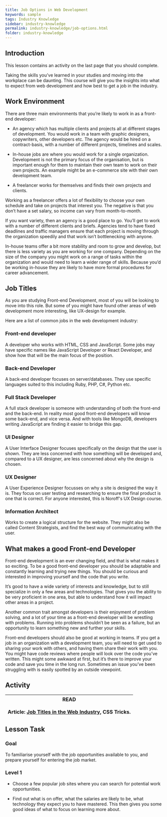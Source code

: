 ```yaml
---
title: Job Options in Web Development
keywords: sample
tags: Industry Knowledge
sidebar: industry-knowledge
permalink: industry-knowledge/job-options.html
folder: industry-knowledge
---
```


## Introduction 

This lesson contains an activity on the last page that you should complete. 
 
Taking the skills you’ve learned in your studies and moving into the workplace can be daunting. This course will give you the insights into what to expect from web development and how best to get a job in the industry. 

## Work Environment 

There are three main environments that you’re likely to work in as a front-end developer: 

-  An agency which has multiple clients and projects all at different stages of development. You would work in a team with graphic designers, copywriters, other developers etc. The agency would be hired on a contract-basis, with a number of different projects, timelines and scales. 

- In-house jobs are where you would work for a single organization. Development is not the primary focus of the organisation, but is important enough for them to maintain their own team to work on their own projects. An example might be an e-commerce site with their own development team. 

- A freelancer works for themselves and finds their own projects and clients. 

Working as a freelancer offers a lot of flexibility to choose your own schedule and take on projects that interest you. The negative is that you don’t have a set salary, so income can vary from month-to-month. 
 
If you want variety, then an agency is a good place to go. You’ll get to work with a number of different clients and briefs. Agencies tend to have fixed deadlines and traffic managers ensure that each project is moving through the organization speedily and that work isn’t bottlenecking with anyone. 
 
In-house teams offer a bit more stability and room to grow and develop, but there is less variety as you are working for one company. Depending on the size of the company you might work on a range of tasks within the organization and would need to learn a wider range of skills. Because you’d be working in-house they are likely to have more formal procedures for career advancement. 

## Job Titles 

As you are studying Front-end Development, most of you will be looking to move into this role. But some of you might have found other areas of web development more interesting, like UX-design for example. 
 
Here are a list of common jobs in the web development industry: 

### Front-end developer 

A developer who works with HTML, CSS and JavaScript. Some jobs may have specific names like JavaScript Developer or React Developer, and show how that will be the main focus of the position. 

### Back-end Developer 

A back-end developer focuses on server/databases. They use specific languages suited to this including Ruby, PHP, C#, Python etc. 

### Full Stack Developer 

A full stack developer is someone with understanding of both the front-end and the back-end. In reality most good front-end developers will know some back-end, and vice versa. And with tools like MongoDB, developers writing JavaScript are finding it easier to bridge this gap. 

### UI Designer 

A User Interface Designer focuses specifically on the design that the user is shown. They are less concerned with how something will be developed and, compared to a UX designer, are less concerned about why the design is chosen. 

### UX Designer 

A User Experience Designer focusses on why a site is designed the way it is. They focus on user testing and researching to ensure the final product is one that is correct. For anyone interested, this is Noroff's UX Design course. 

### Information Architect 

Works to create a logical structure for the website. They might also be called Content Strategists, and find the best way of communicating with the user. 

## What makes a good Front-end Developer 

Front-end development is an ever changing field, and that is what makes it so exciting. To be a good front-end developer you should be adaptable and constantly learning and trying new things. You should be curious and interested in improving yourself and the code that you write. 
 
It’s good to have a wide variety of interests and knowledge, but to still specialize in only a few areas and technologies. That gives you the ability to be very proficient in one area, but able to understand how it will impact other areas in a project. 
 
Another common trait amongst developers is their enjoyment of problem solving, and a lot of your time as a front-end developer will be wrestling with problems. Running into problems shouldn’t be seen as a failure, but an opportunity to learn something new and further your skills. 
 
Front-end developers should also be good at working in teams. If you get a job in an organization with a development team, you will need to get used to sharing your work with others, and having them share their work with you. You might have code reviews where people will look over the code you’ve written. This might some awkward at first, but it’s there to improve your code and save you time in the long run. Sometimes an issue you’ve been struggling with is easily spotted by an outside viewpoint. 

## Activity 

| READ<br><br>Article: [Job Titles in the Web Industry](https://css-tricks.com/job-titles-in-the-web-industry/), CSS Tricks. |
| :-: |

## Lesson Task 

### Goal 

To familiarise yourself with the job opportunities available to you, and prepare yourself for entering the job market. 

### Level 1 

- Choose a few popular job sites where you can search for potential work opportunities. 

- Find out what is on offer, what the salaries are likely to be, what technology they expect you to have mastered. This then gives you some good ideas of what to focus on learning more about. 